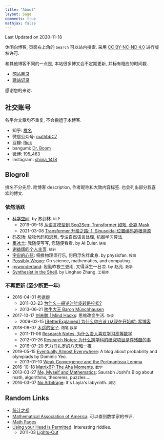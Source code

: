 ```yaml
---
title: "About"
layout: page
comments: true
mathjax: false
---
```


Last Updated on 2020-11-18

休闲向博客, 页面右上角的 `Search` 可以站内搜索. 采用 [CC BY-NC-ND 4.0](https://creativecommons.org/licenses/by-nc-nd/4.0/deed.zh) 进行版权许可. 

和其他博客不同的一点是, 本站很多博文会不定期更新, 并标有相应的时间戳.

- [网站目录](https://shiina18.github.io/sitemap/)
- [建站记录](https://shiina18.github.io/miscellanea/2020/07/23/site-building/)

感谢您的来访.

## 社交账号

各平台文章均不重复, 不会搬运于本博客.

- 知乎: [椎名](https://www.zhihu.com/people/ji-hua-yuan-39)
- 微信公众号: [mathbbC7](http://mp.weixin.qq.com/mp/homepage?__biz=MzIyNzU0MTMyNw==&hid=1&sn=01521bfc9313f0f1275dc3cfe754069c#wechat_redirect)
- 豆瓣: [Rick](https://www.douban.com/people/171432596/)
- bangumi: [Dr. Boom](https://bgm.tv/user/388505)
- 微博: [195_463](https://weibo.com/p/1005053891982912/home?profile_ftype=1&is_all=1#_0)
- Instagram: [shiina_1418](https://www.instagram.com/shiina_1418/)

## Blogroll

排名不分先后. 附博客 description, 作者昵称和大致内容标签. 也会列出部分我喜欢的博文.

### 依然活跃

- [科学空间](https://kexue.fm/). by 苏剑林. `NLP`
    - 2019-09-18 [从语言模型到 Seq2Seq: Transformer 如戏, 全靠 Mask](https://kexue.fm/archives/6933)
    - 2021-03-08 [Transformer 升级之路: 1. Sinusoidal 位置编码追根溯源](https://kexue.fm/archives/8231)
- [码农场](https://www.hankcs.com/): 放牧代码和思想, 专注自然语言处理, 机器学习算法.
- [墨冰土](https://www.mobingtu.com/): 我随便写写, 您随便看看. by AI Euler. `随笔`
- [谢益辉的个人主页](https://yihui.org/). `统计`
- [宇宙的心弦](https://www.physixfan.com/): 细推物理须行乐, 何用浮名绊此身. by physixfan. `投资`
- [Possibly Wrong](https://possiblywrong.wordpress.com/): On science, mathematics, and computing.
- [pywonderland](http://pywonderland.com/): 殷勤昨夜三更雨, 又得浮生一日凉. by 赵亮. `数学`
- [Synthesist in the Shell](https://linghao.io/). by Linghao Zhang. `工程师`

### 不再更新 (至少断更一年)

- 2016-04-01 [考据癖](http://localhost-8080.com/)
    - 2011-03-23 [为什么一般逆时针旋转是拧松?](http://localhost-8080.com/2011/03/why-counterclockwise-open/)
    - 2013-06-21 [吹牛大王 Baron Münchhausen](http://localhost-8080.com/2013/06/baron-munchhausen-the-tall-tale-teller/)
- 2017-10-17 [刘未鹏 \| Mind Hacks](http://mindhacks.cn/): 思维改变生活. `杂谈`
    - 2009-02-15 [[BetterExplained] 为什么你应该 (从现在开始就) 写博客](http://mindhacks.cn/2009/02/15/why-you-should-start-blogging-now/)
- 2018-06-07 [木遥的窗子](http://blog.farmostwood.net/). `随笔` `数学`
    - 2011-11-06 [Research Notes: 为什么没人喜欢学习高等数学](http://blog.farmostwood.net/623.html)
    - 2012-01-26 [Research Notes: 为什么跨学科的研究项目是件残酷的事](http://blog.farmostwood.net/643.html)
    - 2016-07-20 [乞力马扎罗的八天和一夜](http://blog.farmostwood.net/830.html)
- 2019-05-15 [Eventually Almost Everywhere](https://eventuallyalmosteverywhere.wordpress.com/): A blog about probability and olympiads by Dominic Yeo. 
    - 2013-01-10 [Weak Convergence and the Portmanteau Lemma](https://eventuallyalmosteverywhere.wordpress.com/2013/01/10/weak-convergence-and-the-portmanteau-lemma/)
- 2016-10-18 [Matrix67: The Aha Moments](http://www.matrix67.com/blog). `数学`
- 2013-03-27 [Me, Myself and Mathematics](https://sbjoshi.wordpress.com/): Saurabh Joshi's Blog about math, algorithms, theorems, puzzles….
- 2016-03-07 [No Arbitrage](http://www.sweet-layla.com/): It's Layla's labyrinth. `周记`

## Random Links

- [统计之都](https://cosx.org/)
- [Mathematical Association of America](https://www.maa.org/). 可以查到数学家的书评.
- [Math Pages](https://mathpages.com/)
- [Using your Head is Permitted](https://www.brand.site.co.il/riddles/usingyourhead.html). Interesting riddles.
    - 2011-03 [Lights-Out](https://www.brand.site.co.il/riddles/201103q.html)